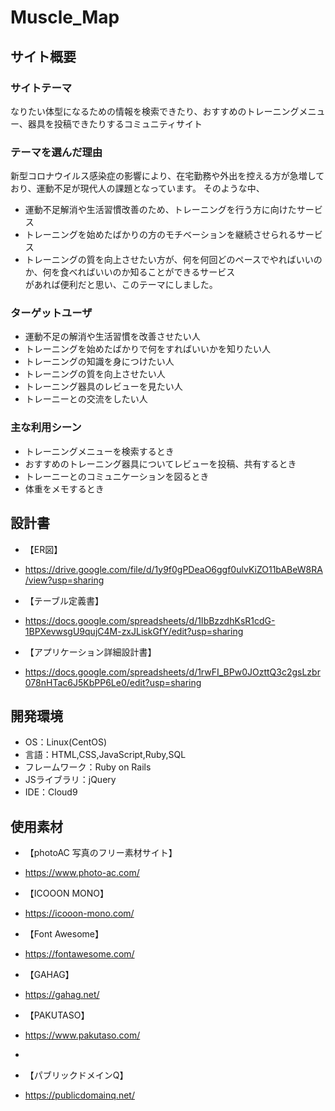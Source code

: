 # Muscle_Map

## サイト概要
### サイトテーマ
なりたい体型になるための情報を検索できたり、おすすめのトレーニングメニュー、器具を投稿できたりするコミュニティサイト


### テーマを選んだ理由
新型コロナウイルス感染症の影響により、在宅勤務や外出を控える方が急増しており、運動不足が現代人の課題となっています。
そのような中、
- 運動不足解消や生活習慣改善のため、トレーニングを行う方に向けたサービス
- トレーニングを始めたばかりの方のモチベーションを継続させられるサービス
- トレーニングの質を向上させたい方が、何を何回どのペースでやればいいのか、何を食べればいいのか知ることができるサービス<br>
があれば便利だと思い、このテーマにしました。


### ターゲットユーザ
- 運動不足の解消や生活習慣を改善させたい人
- トレーニングを始めたばかりで何をすればいいかを知りたい人
- トレーニングの知識を身につけたい人
- トレーニングの質を向上させたい人
- トレーニング器具のレビューを見たい人
- トレーニーとの交流をしたい人


### 主な利用シーン
- トレーニングメニューを検索するとき
- おすすめのトレーニング器具についてレビューを投稿、共有するとき
- トレーニーとのコミュニケーションを図るとき
- 体重をメモするとき


## 設計書
- 【ER図】
- https://drive.google.com/file/d/1y9f0gPDeaO6ggf0ulvKiZO11bABeW8RA/view?usp=sharing

- 【テーブル定義書】
- https://docs.google.com/spreadsheets/d/1IbBzzdhKsR1cdG-1BPXevwsgU9qujC4M-zxJLiskGfY/edit?usp=sharing

- 【アプリケーション詳細設計書】
- https://docs.google.com/spreadsheets/d/1rwFI_BPw0JOzttQ3c2gsLzbr078nHTac6J5KbPP6Le0/edit?usp=sharing


## 開発環境
- OS：Linux(CentOS)
- 言語：HTML,CSS,JavaScript,Ruby,SQL
- フレームワーク：Ruby on Rails
- JSライブラリ：jQuery
- IDE：Cloud9

## 使用素材
- 【photoAC 写真のフリー素材サイト】
- https://www.photo-ac.com/

- 【ICOOON MONO】
- https://icooon-mono.com/

- 【Font Awesome】
- https://fontawesome.com/

- 【GAHAG】
- https://gahag.net/

- 【PAKUTASO】
- https://www.pakutaso.com/
-
- 【パブリックドメインQ】
- https://publicdomainq.net/